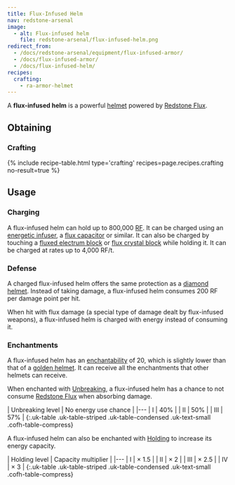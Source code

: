 ```yaml
---
title: Flux-Infused Helm
nav: redstone-arsenal
image:
  - alt: Flux-infused helm
    file: redstone-arsenal/flux-infused-helm.png
redirect_from:
  - /docs/redstone-arsenal/equipment/flux-infused-armor/
  - /docs/flux-infused-armor/
  - /docs/flux-infused-helm/
recipes:
  crafting:
    - ra-armor-helmet
---
```


A **flux-infused helm** is a powerful
[helmet](https://minecraft.gamepedia.com/Helmet) powered by [Redstone
Flux](/docs/redstone-flux/).


Obtaining
---------

### Crafting
{% include recipe-table.html type='crafting' recipes=page.recipes.crafting no-result=true %}


Usage
-----

### Charging
A flux-infused helm can hold up to 800,000 [RF](/docs/redstone-flux/). It can be
charged using an [energetic infuser](/docs/thermal-expansion/energetic-infuser/), a [flux
capacitor](/docs/thermal-expansion/flux-capacitor/) or similar. It can also be charged by touching
a [fluxed electrum block](/docs/redstone-arsenal/fluxed-electrum-block/) or [flux crystal
block](/docs/redstone-arsenal/flux-crystal-block) while holding it. It can be charged at rates up
to 4,000 RF/t.

### Defense
A charged flux-infused helm offers the same protection as a [diamond
helmet](https://minecraft.gamepedia.com/Diamond_Helmet). Instead of taking
damage, a flux-infused helm consumes 200 RF per damage point per hit.

When hit with flux damage (a special type of damage dealt by flux-infused
weapons), a flux-infused helm is charged with energy instead of consuming it.

### Enchantments
A flux-infused helm has an
[enchantability](https://minecraft.gamepedia.com/Enchantability) of 20, which is
slightly lower than that of a [golden
helmet](https://minecraft.gamepedia.com/Golden_Helmet). It can receive all the
enchantments that other helmets can receive.

When enchanted with [Unbreaking](https://minecraft.gamepedia.com/Unbreaking), a
flux-infused helm has a chance to not consume [Redstone
Flux](/docs/redstone-flux/) when absorbing damage.

| Unbreaking level | No energy use chance |
|---
| I | 40% |
| II | 50% |
| III | 57% |
{:.uk-table .uk-table-striped .uk-table-condensed .uk-text-small .cofh-table-compress}

A flux-infused helm can also be enchanted with [Holding](/docs/cofh-core/holding/) to
increase its energy capacity.

| Holding level | Capacity multiplier |
|---
| I | × 1.5 |
| II | × 2 |
| III | × 2.5 |
| IV | × 3 |
{:.uk-table .uk-table-striped .uk-table-condensed .uk-text-small .cofh-table-compress}

